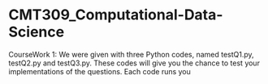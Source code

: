 # CMT309_Computational-Data-Science
 CourseWork 1: We were given with three Python codes, named testQ1.py, testQ2.py and testQ3.py. These codes will give you the chance to test your implementations of the questions. Each code runs you
